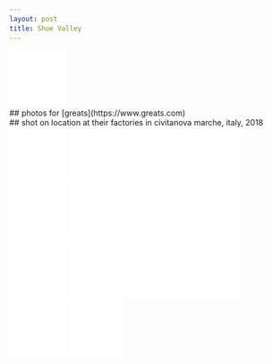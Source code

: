 ```yaml
---
layout: post
title: Shoe Valley
---
```

<img src="/img/blank.png" alt="" data-echo="/images/shoe-valley/1-1.jpg">
<!--more-->
<br />
## photos for [greats](https://www.greats.com)
<br /> 
## shot on location at their factories in civitanova marche, italy, 2018
<br />
<img src="/img/blank.png" alt="" data-echo="/images/shoe-valley/1-2.jpg">
<img src="/img/blank.png" alt="" data-echo="/images/shoe-valley/1-3.jpg">
<img src="/img/blank.png" alt="" data-echo="/images/shoe-valley/1-4.jpg">
<img src="/img/blank.png" alt="" data-echo="/images/shoe-valley/1-5.jpg">
<img src="/img/blank.png" alt="" data-echo="/images/shoe-valley/1-6.jpg">
<img src="/img/blank.png" alt="" data-echo="/images/shoe-valley/1-7.jpg">
<img src="/img/blank.png" alt="" data-echo="/images/shoe-valley/1-8.jpg">
<img src="/img/blank.png" alt="" data-echo="/images/shoe-valley/1-9.jpg">
<img src="/img/blank.png" alt="" data-echo="/images/shoe-valley/1-10.jpg">
<img src="/img/blank.png" alt="" data-echo="/images/shoe-valley/1-11.jpg">
<img src="/img/blank.png" alt="" data-echo="/images/shoe-valley/1-12.jpg">
<img src="/img/blank.png" alt="" data-echo="/images/shoe-valley/1-13.jpg">
<img src="/img/blank.png" alt="" data-echo="/images/shoe-valley/1-14.jpg">
<img src="/img/blank.png" alt="" data-echo="/images/shoe-valley/1-15.jpg">